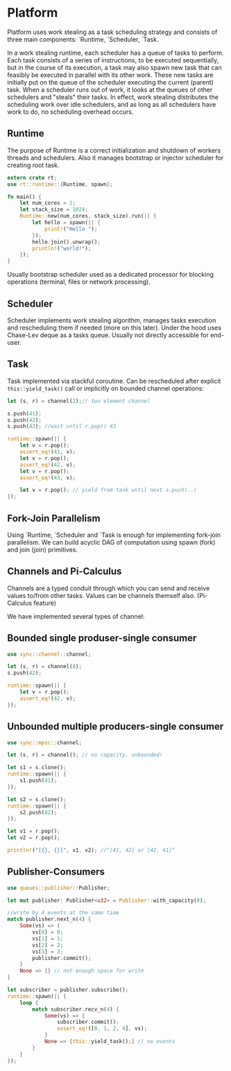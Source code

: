 # Platform

Platform uses work stealing as a task scheduling strategy and consists of three main components: \`Runtime, \`Scheduler, \`Task.

In a work stealing runtime, each scheduler has a queue of tasks to perform. Each task consists of a series of instructions, to be executed sequentially, but in the course of its execution, a task may also spawn new task that can feasibly be executed in parallel with its other work. These new tasks are initially put on the queue of the scheduler executing the current (parent) task. When a scheduler runs out of work, it looks at the queues of other schedulers and "steals" their tasks. In effect, work stealing distributes the scheduling work over idle schedulers, and as long as all schedulers have work to do, no scheduling overhead occurs.

## Runtime

The purpose of Runtime is a correct initialization and shutdown of workers threads and schedulers. Also it manages bootstrap or injector scheduler for creating root task.

```Rust
extern crate rt;
use rt::runtime::{Runtime, spawn};

fn main() {
    let num_cores = 2;
    let stack_size = 1024;
    Runtime::new(num_cores, stack_size).run(|| {
        let hello = spawn(|| {
            print!("Hello ");
        });
        hello.join().unwrap();
        println!("world!");
    });
}
```

Usually bootstrap scheduler used as a dedicated processor for blocking operations (terminal, files or network processing).

## Scheduler

Scheduler implements work stealing algorithm, manages tasks execution and rescheduling them if needed (more on this later). Under the hood uses Chase-Lev deque as a tasks queue.
Usually not directly accessible for end-user.

## Task

Task implemented via stackful coroutine. Can be rescheduled after explicit `this::yield_task()` call or implicitly on bounded channel operations:

```Rust
let (s, r) = channel(2);// two element channel

s.push(41);
s.push(42);
s.push(43); //wait until r.pop() 43

runtime::spawn(|| {
    let v = r.pop();
    assert_eq!(41, v);
    let v = r.pop();
    assert_eq!(42, v);
    let v = r.pop();
    assert_eq!(43, v);

    let v = r.pop(); // yield from task until next s.push(..)
});
```

## Fork-Join Parallelism

Using \`Runtime, \`Scheduler and \`Task is enough for implementing fork-join parallelism. We can build acyclic DAG of computation using spawn (fork) and join (join) primitives.

## Channels and Pi-Calculus

Channels are a typed conduit through which you can send and receive values to/from other tasks. Values can be channels themself also. (Pi-Calculus feature)

We have implemented several types of channel:

## Bounded single produser-single consumer

```Rust
use sync::channel::channel;

let (s, r) = channel(8);
s.push(42);

runtime::spawn(|| {
    let v = r.pop();
    assert_eq!(42, v);
});
```

## Unbounded multiple producers-single consumer

```Rust
use sync::mpsc::channel;

let (s, r) = channel(); // no capacity. unbounded!

let s1 = s.clone();
runtime::spawn(|| {
    s1.push(41);
});

let s2 = s.clone();
runtime::spawn(|| {
    s2.push(42);
});

let v1 = r.pop();
let v2 = r.pop();

println!("[{}, {}]", v1, v2); //"[41, 42] or [42, 41]"
```

## Publisher-Consumers

```Rust
use queues::publisher::Publisher;

let mut publisher: Publisher<u32> = Publisher::with_capacity(8);

//write by 4 events at the same time
match publisher.next_n(4) {
    Some(vs) => {
        vs[0] = 0;
        vs[1] = 1;
        vs[2] = 2;
        vs[3] = 3;
        publisher.commit();
    }
    None => {} // not enough space for write
}

let subscriber = publisher.subscribe();
runtime::spawn(|| {
    loop {
        match subscriber.recv_n(4) {
            Some(vs) => {
                subscriber.commit();
                assert_eq!([0, 1, 2, 4], vs);
            }
            None => {this::yield_task();} // no events
        }
    }
});

```

